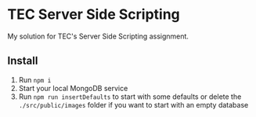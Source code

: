 # TEC Server Side Scripting

My solution for TEC's Server Side Scripting assignment.

## Install

1. Run `npm i`
2. Start your local MongoDB service
3. Run `npm run insertDefaults` to start with some defaults or delete the `./src/public/images` folder if you want to start with an empty database

